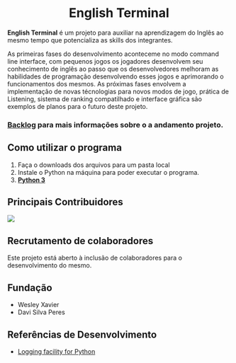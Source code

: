 <h1 align="center">English Terminal</h1>

**English Terminal** é um projeto para auxiliar na aprendizagem do Inglês ao mesmo tempo que potencializa as skills dos integrantes.

As primeiras fases do desenvolvimento aconteceme no modo command line interface, com pequenos jogos os jogadores desenvolvem seu conhecimento de inglês ao passo que os desenvolvedores melhoram as habilidades de programação desenvolvendo esses jogos e aprimorando o funcionamentos dos mesmos.
As próximas fases envolvem a implementação de novas técnologias para novos modos de jogo, prática de Listening, sistema de ranking compatilhado e interface gráfica são exemplos de planos para o futuro deste projeto.

### [Backlog](./docs/backlog.md) para mais informações sobre o a andamento projeto.

## Como utilizar o programa

1. Faça o downloads dos arquivos para um pasta local
1. Instale o Python na máquina para poder executar o programa.
1. [**Python 3**](https://www.python.org/)

## Principais Contribuidores

<a href="https://github.com/github.com/xvierdev/graphs/contributors">
  <img src="https://contrib.rocks/image?repo=github.com/xvierdev" />
</a>

## Recrutamento de colaboradores
Este projeto está aberto à inclusão de colaboradores para o desenvolvimento do mesmo.

## Fundação
- Wesley Xavier
- Davi Silva Peres

## Referências de Desenvolvimento
- [Logging facility for Python](https://docs.python.org/3/library/logging.html)